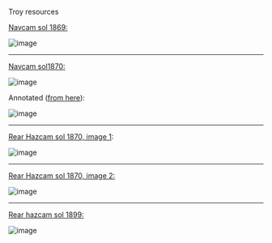 Troy resources

[Navcam sol 1869:](https://pds-imaging.jpl.nasa.gov/data/mer/spirit/mer2po_0xxx/browse/sol1869/rdr/2p292281357fflb100p2359l2m1.img.jpg)

![image](https://user-images.githubusercontent.com/1620953/175824482-d3603b7f-cf52-4484-b939-23e9900a466d.png)

--------

[Navcam sol1870:](https://pds-imaging.jpl.nasa.gov/data/mer/spirit/mer2no_0xxx/browse/sol1870/rdr/2n292380548fflb159p0691l0m1.img.jpg)

![image](https://user-images.githubusercontent.com/1620953/175823559-54c77150-fa5e-4302-a94f-158597a84e6e.png)


Annotated ([from here](https://agupubs.onlinelibrary.wiley.com/doi/10.1029/2010JE003633)):

![image](https://user-images.githubusercontent.com/1620953/175823615-8c021f71-a813-4525-b158-2c95964f33d9.png)

-------

[Rear Hazcam sol 1870, image 1](https://pds-imaging.jpl.nasa.gov/data/mer/spirit/mer2ho_0xxx/browse/sol1870/rdr/2r292380411fflb159p1312l0m1.img.jpg): 

![image](https://user-images.githubusercontent.com/1620953/175823501-36fc9082-6645-4f51-9e5d-e1da4e8ac691.png)



-------

[Rear Hazcam sol 1870, image 2:](https://pds-imaging.jpl.nasa.gov/data/mer/spirit/mer2ho_0xxx/browse/sol1870/rdr/2r292380411fflb159p1312l0m1.img.jpg)

![image](https://user-images.githubusercontent.com/1620953/175823536-3791eede-5c94-40dc-b890-a628398ba74e.png)

-------

[Rear hazcam sol 1899:](https://pds-imaging.jpl.nasa.gov/data/mer/spirit/mer2ho_0xxx/browse/sol1899/rdr/2r294958155fflb1dnp1354l0m1.img.jpg)

![image](https://user-images.githubusercontent.com/1620953/175823842-f8deb47a-f4e2-48fc-bc27-4457d52e635e.png)



